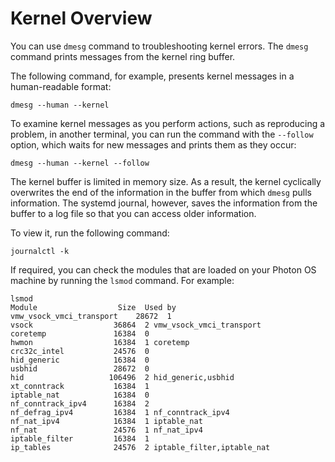 # Kernel Overview

You can use `dmesg` command to troubleshooting kernel errors. The `dmesg` command prints messages from the kernel ring buffer. 

The following command, for example, presents kernel messages in a human-readable format: 

	dmesg --human --kernel

To examine kernel messages as you perform actions, such as reproducing a problem, in another terminal, you can run the command with the `--follow` option, which waits for new messages and prints them as they occur: 

	dmesg --human --kernel --follow

The kernel buffer is limited in memory size. As a result, the kernel cyclically overwrites the end of the information in the buffer from which `dmesg` pulls information. The systemd journal, however, saves the information from the buffer to a log file so that you can access older information. 

To view it, run the following command: 

	journalctl -k

If required, you can check the modules that are loaded on your Photon OS machine by running the `lsmod` command. For example:  

	lsmod
	Module                  Size  Used by
	vmw_vsock_vmci_transport    28672  1
	vsock                  36864  2 vmw_vsock_vmci_transport
	coretemp               16384  0
	hwmon                  16384  1 coretemp
	crc32c_intel           24576  0
	hid_generic            16384  0
	usbhid                 28672  0
	hid                   106496  2 hid_generic,usbhid
	xt_conntrack           16384  1
	iptable_nat            16384  0
	nf_conntrack_ipv4      16384  2
	nf_defrag_ipv4         16384  1 nf_conntrack_ipv4
	nf_nat_ipv4            16384  1 iptable_nat
	nf_nat                 24576  1 nf_nat_ipv4
	iptable_filter         16384  1
	ip_tables              24576  2 iptable_filter,iptable_nat
	